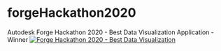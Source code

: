 # forgeHackathon2020
Autodesk Forge Hackathon 2020 - Best Data Visualization Application - Winner
[![Forge Hackathon 2020 - Best Data Visualization](https://img.youtube.com/vi/7gAC-6peVH8/0.jpg)](https://www.youtube.com/watch?v=7gAC-6peVH8)
